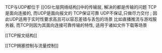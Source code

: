 TCP与UDP都位于 [[OSI七层网络结构]]中的传输层, 解决的都是传输的问题
TCP是面向连接的, 而UDP是面向报文的
TCP保证可靠  UDP不保证,只做尽力交付 ; 因此UDP适用于实时性要求高且可以容忍差错与丢包的场景 比如直播推流与游戏服务器,  而TCP则因为其面向连接可靠传输的特性, 适用于诸如文件下载等场景

[[TCP报文结构]]

[[TCP拥塞控制与流量控制]]